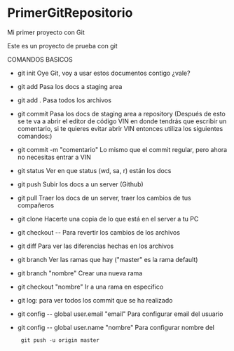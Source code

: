 # PrimerGitRepositorio
Mi primer proyecto con Git

Este es un proyecto de prueba con git


COMANDOS BASICOS 
* git init Oye Git, voy a usar estos documentos contigo ¿vale?

* git add <file> Pasa los docs a staging area 

* git add . Pasa todos los archivos

* git commit Pasa los docs de staging area a repository (Después de esto se te va a abrir el editor de código VIN en donde tendrás que escribir un comentario, si te quieres evitar abrir VIN entonces utiliza los siguientes comandos:)

* git commit -m "comentario" Lo mismo que el commit regular, pero ahora no necesitas entrar a VIN

* git status Ver en que status (wd, sa, r) están los docs

* git push Subir los docs a un server (Github)

* git pull  Traer los docs de un server, traer los cambios de tus compañeros

* git clone Hacerte una copia de lo que está en el server a tu PC

* git checkout -- <file> Para revertir los cambios de los archivos

* git diff <file> Para ver las diferencias hechas en los archivos

* git branch Ver las ramas que hay ("master" es la rama default)

* git branch "nombre" Crear una nueva rama

* git checkout "nombre" Ir a una rama en especifico 

* git log: para ver todos los commit que se ha realizado

*  git config -- global user.email "email" Para configurar email del usuario
*  git config -- global user.name "nombre" Para configurar nombre del 
		
		git push -u origin master
